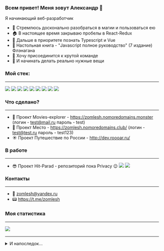 ### Всем привет! Меня зовут Александр 👋

Я начинающий веб-разработчик

- 🔭 Стремлюсь досконально разобраться в магии и пользоваться ею
- 🏠 В настоящее время закрываю пробелы в React-Redux
- 🏫 Дальше в приоритете познать Typescript и Vue
- 📖 Настольная книга - "Javascript полное руководство" (7 издание) Флэнагана  
- 💪 Хочу присоединится к крутой команде
- 🚀 И начинать делать реально нужные вещи  

### Мой стек:

---

<img src='https://img.shields.io/badge/HTML5-E34F26?style=for-the-badge&logo=html5&logoColor=white'> <img src='https://img.shields.io/badge/CSS3-1572B6?style=for-the-badge&logo=css3&logoColor=white'> <img src='https://img.shields.io/badge/JavaScript-F7DF1E?style=for-the-badge&logo=javascript&logoColor=black' > <img src='https://img.shields.io/badge/React-20232A?style=for-the-badge&logo=react&logoColor=61DAFB' > <img src='https://img.shields.io/badge/Node.js-43853D?style=for-the-badge&logo=node.js&logoColor=white' > <img src='https://img.shields.io/badge/Express.js-404D59?style=for-the-badge' > <img src='https://img.shields.io/badge/MongoDB-4EA94B?style=for-the-badge&logo=mongodb&logoColor=white'> <img src='https://img.shields.io/badge/GitHub-100000?style=for-the-badge&logo=github&logoColor=white' > <img src='https://img.shields.io/badge/Slack-4A154B?style=for-the-badge&logo=slack&logoColor=white' >

### Что сделано?

---

- 🎥 Проект Movies-explorer - https://zomlesh.nomoredomains.monster (логин - test@mail.ru пароль - test)
- 🏰 Проект Место - https://zomlesh.nomoredomains.club/ (логин - test@test.ru пароль - test123)
- ☀️ Проект Путешествие по России - http://dev.roooar.ru/

### В работе

---

- 😎 Проект Hit-Parad - репозиторий пока Privacy 😉 <img src='https://img.shields.io/badge/Redux-593D88?style=for-the-badge&logo=redux&logoColor=white'> <img src='https://img.shields.io/badge/React-20232A?style=for-the-badge&logo=react&logoColor=61DAFB' >

### Контакты

---
- 📧 zomlesh@yandex.ru
- 📟 https://t.me/zomlesh 

### Моя статистика
---

<img src='https://github-readme-stats.vercel.app/api?username=SashaLeshiy' >

---

<details>
  <summary>И напоследок...</summary>
  
  Спасибо, что изучили мой профиль!
  
  
  ![bart-like](./simpsons-dance.gif)
  
</details>


<!--
**SashaLeshiy/SashaLeshiy** is a ✨ _special_ ✨ repository because its `README.md` (this file) appears on your GitHub profile.

Here are some ideas to get you started:

- 🔭 I’m currently working on ...
- 🌱 I’m currently learning ...
- 👯 I’m looking to collaborate on ...
- 🤔 I’m looking for help with ...
- 💬 Ask me about ...
- 📫 How to reach me: ...
- 😄 Pronouns: ...
- ⚡ Fun fact: ...
-->
